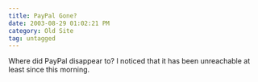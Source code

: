 ```yaml
---
title: PayPal Gone?
date: 2003-08-29 01:02:21 PM
category: Old Site
tag: untagged
---
```


Where did PayPal disappear to? I noticed that it has been unreachable at least since this morning.